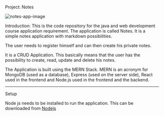 Project: Notes

![notes-app-image](https://user-images.githubusercontent.com/58638514/212125195-95fcfc97-8ee7-4c13-a860-d492a0902b18.png)


Introduction:
This is the code repository for the java and web development course application requirement. The application is called Notes. It is a simple notes application with markdown possibilities.

The user needs to register himself and can then create his private notes.

It is a CRUD Application. This basically means that the user has the possibility to create, read, update and delete his notes.

The Application is built using the MERN Stack. MERN is an acronym for MongoDB (used as a database), Express (used on the server side), React used in the frontend and Node.js used in the frontend and the backend.

<hr>

Setup

Node js needs to be installed to run the application.
This can be downloaded from 
[Nodejs](https://nodejs.org/en/)
